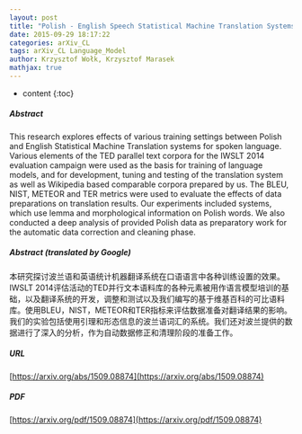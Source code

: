 ```yaml
---
layout: post
title: "Polish - English Speech Statistical Machine Translation Systems for the IWSLT 2014"
date: 2015-09-29 18:17:22
categories: arXiv_CL
tags: arXiv_CL Language_Model
author: Krzysztof Wołk, Krzysztof Marasek
mathjax: true
---
```


* content
{:toc}

##### Abstract
This research explores effects of various training settings between Polish and English Statistical Machine Translation systems for spoken language. Various elements of the TED parallel text corpora for the IWSLT 2014 evaluation campaign were used as the basis for training of language models, and for development, tuning and testing of the translation system as well as Wikipedia based comparable corpora prepared by us. The BLEU, NIST, METEOR and TER metrics were used to evaluate the effects of data preparations on translation results. Our experiments included systems, which use lemma and morphological information on Polish words. We also conducted a deep analysis of provided Polish data as preparatory work for the automatic data correction and cleaning phase.

##### Abstract (translated by Google)
本研究探讨波兰语和英语统计机器翻译系统在口语语言中各种训练设置的效果。 IWSLT 2014评估活动的TED并行文本语料库的各种元素被用作语言模型培训的基础，以及翻译系统的开发，调整和测试以及我们编写的基于维基百科的可比语料库。使用BLEU，NIST，METEOR和TER指标来评估数据准备对翻译结果的影响。我们的实验包括使用引理和形态信息的波兰语词汇的系统。我们还对波兰提供的数据进行了深入的分析，作为自动数据修正和清理阶段的准备工作。

##### URL
[https://arxiv.org/abs/1509.08874](https://arxiv.org/abs/1509.08874)

##### PDF
[https://arxiv.org/pdf/1509.08874](https://arxiv.org/pdf/1509.08874)

